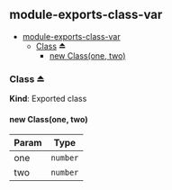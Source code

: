 <a name="module_module-exports-class-var"></a>
## module-exports-class-var
  

* [module-exports-class-var](#module_module-exports-class-var)  
    * [Class](#exp_module_module-exports-class-var--Class) ⏏  
        * [new Class(one, two)](#new_module_module-exports-class-var--Class_new)  

<a name="exp_module_module-exports-class-var--Class"></a>
### Class ⏏  
**Kind**: Exported class  
<a name="new_module_module-exports-class-var--Class_new"></a>
#### new Class(one, two)  
  

| Param | Type     |
| ----- | -------- |
| one   | `number` |
| two   | `number` |


